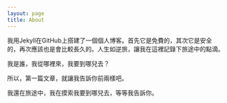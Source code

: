 ```yaml
---
layout: page
title: About
---
```


<p class="message">
  我用Jekyll在GitHub上搭建了一個個人博客。首先它是免費的，其次它是安全的，再次應該也是會比較長久的。人生如逆旅，讓我在這裡記錄下旅途中的點滴。
</p>

我是誰，我從哪裡來，我要到哪兒去？

所以，第一篇文章，就讓我告訴你前兩樣吧。

我還在旅途中，我在摸索我要到哪兒去，等等我告訴你。
